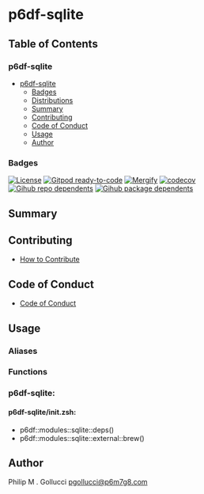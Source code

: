 # p6df-sqlite

## Table of Contents


### p6df-sqlite
- [p6df-sqlite](#p6df-sqlite)
  - [Badges](#badges)
  - [Distributions](#distributions)
  - [Summary](#summary)
  - [Contributing](#contributing)
  - [Code of Conduct](#code-of-conduct)
  - [Usage](#usage)
  - [Author](#author)

### Badges

[![License](https://img.shields.io/badge/License-Apache%202.0-yellowgreen.svg)](https://opensource.org/licenses/Apache-2.0)
[![Gitpod ready-to-code](https://img.shields.io/badge/Gitpod-ready--to--code-blue?logo=gitpod)](https://gitpod.io/#https://github.com/p6m7g8/p6df-sqlite)
[![Mergify](https://img.shields.io/endpoint.svg?url=https://gh.mergify.io/badges/p6m7g8/p6df-sqlite/&style=flat)](https://mergify.io)
[![codecov](https://codecov.io/gh/p6m7g8/p6df-sqlite/branch/master/graph/badge.svg?token=14Yj1fZbew)](https://codecov.io/gh/p6m7g8/p6df-sqlite)
[![Gihub repo dependents](https://badgen.net/github/dependents-repo/p6m7g8/p6df-sqlite)](https://github.com/p6m7g8/p6df-sqlite/network/dependents?dependent_type=REPOSITORY)
[![Gihub package dependents](https://badgen.net/github/dependents-pkg/p6m7g8/p6df-sqlite)](https://github.com/p6m7g8/p6df-sqlite/network/dependents?dependent_type=PACKAGE)

## Summary

## Contributing

- [How to Contribute](CONTRIBUTING.md)

## Code of Conduct

- [Code of Conduct](https://github.com/p6m7g8/.github/blob/master/CODE_OF_CONDUCT.md)

## Usage


### Aliases


### Functions

### p6df-sqlite:

#### p6df-sqlite/init.zsh:

- p6df::modules::sqlite::deps()
- p6df::modules::sqlite::external::brew()



## Author

Philip M . Gollucci <pgollucci@p6m7g8.com>
